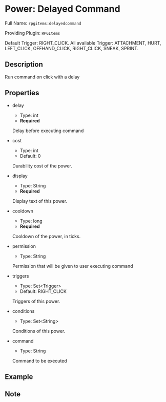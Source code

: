 # Power: Delayed Command

<!-- This file is generated ingame by `/rpgitem gen-wiki`. -->
<!-- Please only edit between "beginCustomXXXX" and "endCustomXXXX".  -->
<!-- If you want to edit description of this power or property, -->
<!-- please edit corresponding section in "resources/lang/en_US.yml" -->

Full Name: `rpgitems:delayedcommand`

Providing Plugin: `RPGItems`

Default Trigger: RIGHT_CLICK.
All available Trigger: ATTACHMENT, HURT, LEFT_CLICK, OFFHAND_CLICK, RIGHT_CLICK, SNEAK, SPRINT.

<!-- beginCustomHeader -->
<!-- endCustomHeader -->

## Description

Run command on click with a delay
<!-- beginCustomDescription -->
<!-- endCustomDescription -->

## Properties

* delay

  * Type: int
  * **Required**

  Delay before executing command

* cost

  * Type: int
  * Default: 0

  Durability cost of the power.

* display

  * Type: String
  * **Required**

  Display text of this power.

* cooldown

  * Type: long
  * **Required**

  Cooldown of the power, in ticks.

* permission

  * Type: String

  Permission that will be given to user executing command

* triggers

  * Type: Set&lt;Trigger&gt;
  * Default: RIGHT_CLICK

  Triggers of this power.

* conditions

  * Type: Set&lt;String&gt;

  Conditions of this power.

* command

  * Type: String

  Command to be executed

<!-- beginCustomProperties -->
<!-- endCustomProperties -->

## Example

<!-- beginCustomExample -->
<!-- endCustomExample -->

## Note

<!-- beginCustomNote -->
<!-- endCustomNote -->